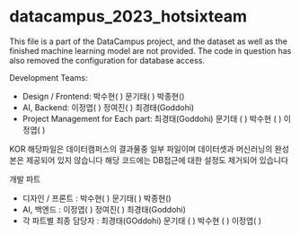 # datacampus_2023_hotsixteam
This file is a part of the DataCampus project, and the dataset as well as the finished machine learning model are not provided.
The code in question has also removed the configuration for database access.

Development Teams:
- Design / Frontend: 박수현( ) 문기태( ) 박종현()
- AI, Backend: 이정엽( ) 정여진( ) 최경태(Goddohi)
- Project Management for Each part: 최경태(Goddohi) 문기태 ( ) 박수현 ( ) 이정엽( ) 

KOR
해당파일은 데이터캠퍼스의 결과물중 일부 파일이며 데이터셋과 머신러닝의 완성본은 제공되어 있지 않습니다
해당 코드에는 DB접근에 대한 설정도 제거되어 있습니다

개발 파트
- 디자인 / 프론트 :  박수현( ) 문기태( ) 박종현()
- AI, 백엔드 : 이정엽( ) 정여진( ) 최경태(Goddohi)
- 각 파트별 최종 담당자 : 최경태(GOddohi) 문기태 ( ) 박수현 ( ) 이정엽( ) 

